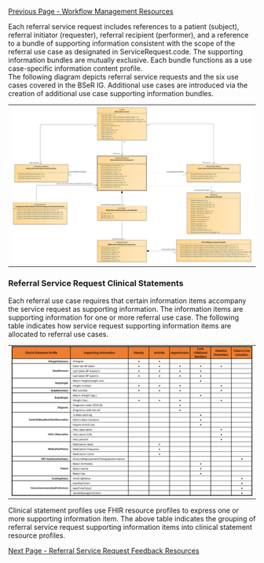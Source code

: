 [Previous Page - Workflow Management Resources](WorkflowManagementResources.html)

Each referral service request includes references to a patient (subject), referral initiator (requester), referral recipient (performer), and a reference to a bundle of supporting information consistent with the scope of the referral use case as designated in ServiceRequest.code. The supporting information bundles are mutually exclusive. Each bundle functions as a use case-specific information content profile.  
The following diagram depicts referral service requests and the six use cases covered in the BSeR IG. Additional use cases are introduced via the creation of additional use case supporting information bundles. 

<center><table><tr><td><img src="Referral Service Request.png" style="width:100%;"/></td></tr></table></center>

### Referral Service Request Clinical Statements

Each referral use case requires that certain information items accompany the service request as supporting information. The information items are supporting information for one or more referral use case. The following table indicates how service request supporting information items are allocated to referral use cases.

<center>
	<table><tr><td><img src="Referral Request Clinical Statements.png" style="width:100%;"/></td></tr></table>
	</center>
	
Clinical statement profiles use FHIR resource profiles to express one or more supporting information item. The above table indicates the grouping of referral service request supporting information items into clinical statement resource profiles.

[Next Page - Referral Service Request Feedback Resources](ReferralServiceRequestFeedbackResources.html)